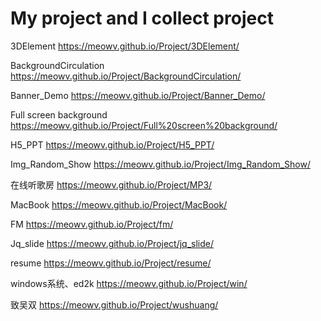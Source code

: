 # My project and I collect project

3DElement
https://meowv.github.io/Project/3DElement/

BackgroundCirculation
https://meowv.github.io/Project/BackgroundCirculation/

Banner_Demo
https://meowv.github.io/Project/Banner_Demo/

Full screen background
https://meowv.github.io/Project/Full%20screen%20background/

H5_PPT
https://meowv.github.io/Project/H5_PPT/

Img_Random_Show
https://meowv.github.io/Project/Img_Random_Show/

在线听歌房
https://meowv.github.io/Project/MP3/

MacBook
https://meowv.github.io/Project/MacBook/

FM
https://meowv.github.io/Project/fm/

Jq_slide
https://meowv.github.io/Project/jq_slide/

resume
https://meowv.github.io/Project/resume/

windows系统、ed2k
https://meowv.github.io/Project/win/

致吴双
https://meowv.github.io/Project/wushuang/
